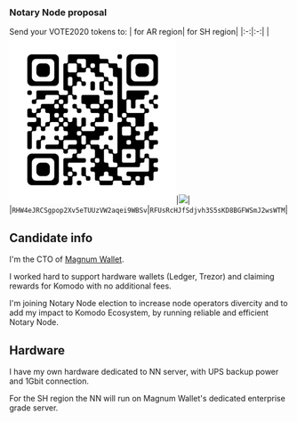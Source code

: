 ### Notary Node proposal ###

Send your VOTE2020 tokens to:
| for AR region| for SH region|
|:-:|:-:|
|![](https://raw.githubusercontent.com/KomodoPlatform/NotaryNodes/master/season4/candidates/smdmitry/RHW4eJRCSgpop2Xv5eTUUzVW2aqei9WBSv.png)|![](https://raw.githubusercontent.com/KomodoPlatform/NotaryNodes/master/season4/candidates/smdmitry/RFUsRcHJfSdjvh3S5sKD8BGFWSmJ2wsWTM.png)|
|```RHW4eJRCSgpop2Xv5eTUUzVW2aqei9WBSv```|```RFUsRcHJfSdjvh3S5sKD8BGFWSmJ2wsWTM```|

## Candidate info

I'm the CTO of [Magnum Wallet](https://magnumwallet.co).

I worked hard to support hardware wallets (Ledger, Trezor) and claiming rewards for Komodo with no additional fees.

I'm joining Notary Node election to increase node operators divercity and to add my impact to Komodo Ecosystem, by running
reliable and efficient Notary Node.

## Hardware

I have my own hardware dedicated to NN server, with UPS backup power and 1Gbit connection.

For the SH region the NN will run on Magnum Wallet's dedicated enterprise grade server.
